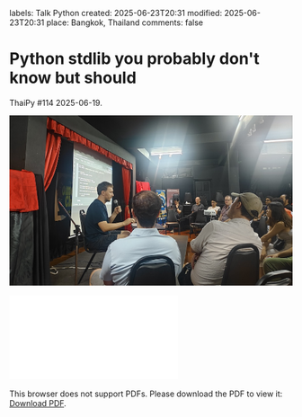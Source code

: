 labels: Talk
        Python
created: 2025-06-23T20:31
modified: 2025-06-23T20:31
place: Bangkok, Thailand
comments: false

# Python stdlib you probably don't know but should

ThaiPy #114 2025-06-19.

![ThaiPy 114](thaipy_114.jpg)

<object data="thaipy_114.pdf" type="application/pdf" width="800px" height="600px">
    <embed src="thaipy_114.pdf">
        <p>This browser does not support PDFs. Please download the PDF to view it: <a href="thaipy_114.pdf">Download PDF</a>.</p>
    </embed>
</object>
